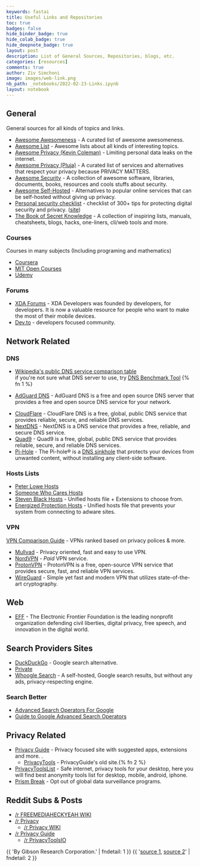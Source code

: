 ```yaml
---
keywords: fastai
title: Useful Links and Repositories
toc: true
badges: false
hide_binder_badge: true
hide_colab_badge: true
hide_deepnote_badge: true
layout: post
description: List of General Sources, Repositories, blogs, etc.
categories: [resources]
comments: true
author: Ziv Simchoni
image: images/web-link.png
nb_path: _notebooks/2022-02-23-Links.ipynb
layout: notebook
---
```


<!--
#################################################
### THIS FILE WAS AUTOGENERATED! DO NOT EDIT! ###
#################################################
# file to edit: _notebooks/2022-02-23-Links.ipynb
-->

<div class="container" id="notebook-container">
        
<div class="cell border-box-sizing text_cell rendered"><div class="inner_cell">
<div class="text_cell_render border-box-sizing rendered_html">
<h2 id="General">General<a class="anchor-link" href="#General"> </a></h2><p>General sources for all kinds of topics and links.</p>
<ul>
<li><a href="https://github.com/bayandin/awesome-awesomeness">Awesome Awesomeness</a> - A curated list of awesome awesomeness.</li>
<li><a href="https://github.com/sindresorhus/awesome">Awesome List</a> - Awesome lists about all kinds of interesting topics.</li>
<li><a href="https://github.com/KevinColemanInc/awesome-privacy">Awesome Privacy (Kevin Coleman)</a> - Limiting personal data leaks on the internet.</li>
<li><a href="https://github.com/pluja/awesome-privacy">Awesome Privacy (Pluja)</a> - A curated list of services and alternatives that respect your privacy because PRIVACY MATTERS.</li>
<li><a href="https://github.com/sbilly/awesome-security">Awesome Security</a> - A collection of awesome software, libraries, documents, books, resources and cools stuffs about security.</li>
<li><a href="https://github.com/awesome-selfhosted/awesome-selfhosted">Awesome Self-Hosted</a> - Alternatives to popular online services that can be self-hosted without giving up privacy.</li>
<li><a href="https://github.com/Lissy93/personal-security-checklist">Personal security checklist</a> - checklist of 300+ tips for protecting digital security and privacy. (<a href="https://security-list.js.org/#/">site</a>)</li>
<li><a href="https://github.com/trimstray/the-book-of-secret-knowledge">The Book of Secret Knowledge</a> - A collection of inspiring lists, manuals, cheatsheets, blogs, hacks, one-liners, cli/web tools and more.</li>
</ul>

</div>
</div>
</div>
<div class="cell border-box-sizing text_cell rendered"><div class="inner_cell">
<div class="text_cell_render border-box-sizing rendered_html">
<h3 id="Courses">Courses<a class="anchor-link" href="#Courses"> </a></h3><p>Courses in many subjects (Including programing and mathematics)</p>
<ul>
<li><a href="https://www.coursera.org">Coursera</a></li>
<li><a href="https://ocw.mit.edu/courses">MIT Open Courses</a></li>
<li><a href="https://www.udemy.com">Udemy</a></li>
</ul>

</div>
</div>
</div>
<div class="cell border-box-sizing text_cell rendered"><div class="inner_cell">
<div class="text_cell_render border-box-sizing rendered_html">
<h3 id="Forums">Forums<a class="anchor-link" href="#Forums"> </a></h3><ul>
<li><a href="https://forum.xda-developers.com">XDA Forums</a> - XDA Developers was founded by developers, for developers. It is now a valuable resource for people who want to make the most of their mobile devices.</li>
<li><a href="https://dev.to">Dev.to</a> - developers focused community.</li>
</ul>

</div>
</div>
</div>
<div class="cell border-box-sizing text_cell rendered"><div class="inner_cell">
<div class="text_cell_render border-box-sizing rendered_html">
<h2 id="Network-Related">Network Related<a class="anchor-link" href="#Network-Related"> </a></h2><h3 id="DNS">DNS<a class="anchor-link" href="#DNS"> </a></h3><ul>
<li><p><a href="https://en.wikipedia.org/wiki/Public_recursive_name_server">Wikipedia's public DNS service comparison table</a><br>
if you're not sure what DNS server to use, try <a href="https://www.grc.com/dns/benchmark.htm">DNS Benchmark Tool</a> {% fn 1 %}
<br></p>
</li>
<li><p><a href="https://adguard.com">AdGuard DNS</a> - AdGuard DNS is a free and open source DNS server that provides a free and open source DNS service for your network.</p>
</li>
<li><a href="https://cloudflare-dns.com/dns">CloudFlare</a> - CloudFlare DNS is a free, global, public DNS service that provides reliable, secure, and reliable DNS services.</li>
<li><a href="https://nextdns.io">NextDNS</a> - NextDNS is a DNS service that provides a free, reliable, and secure DNS service.</li>
<li><a href="https://www.quad9.net">Quad9</a> - Quad9 is a free, global, public DNS service that provides reliable, secure, and reliable DNS services.</li>
<li><a href="https://pi-hole.net">Pi-Hole</a> - The Pi-hole® is a <a href="https://en.wikipedia.org/wiki/DNS_sinkhole">DNS sinkhole</a> that protects your devices from unwanted content, without installing any client-side software.</li>
</ul>
<h3 id="Hosts-Lists">Hosts Lists<a class="anchor-link" href="#Hosts-Lists"> </a></h3><ul>
<li><a href="https://pgl.yoyo.org/adservers/serverlist.php">Peter Lowe Hosts</a></li>
<li><a href="https://someonewhocares.org/hosts">Someone Who Cares Hosts</a></li>
<li><a href="https://github.com/StevenBlack/hosts">Steven Black Hosts</a> - Unified hosts file + Extensions to choose from.</li>
<li><a href="https://energized.pro">Energized Protection Hosts</a> - Unified hosts file that prevents your system from connecting to adware sites.</li>
</ul>
<h3 id="VPN">VPN<a class="anchor-link" href="#VPN"> </a></h3><p><a href="https://docs.google.com/spreadsheets/d/e/2PACX-1vRh1eSvC9A9hvNE9m1ZgfZQu5GtREEXtKQ25BmCLveYduOl4kVc5gDO7Mj28oOboAv-VTIMtY7JdKpP/pubhtml#">VPN Comparison Guide</a> - VPNs ranked based on privacy polices &amp; more.</p>
<ul>
<li><a href="https://mullvad.net/en/download/android/">Mullvad</a> - Privacy oriented, fast and easy to use VPN.</li>
<li><a href="https://nordvpn.com/download/android/">NordVPN</a> - <em>Paid</em> VPN service.</li>
<li><a href="https://protonapps.com">ProtonVPN</a> - ProtonVPN is a free, open-source VPN service that provides secure, fast, and reliable VPN services.</li>
<li><a href="https://www.wireguard.com/install/">WireGuard</a> - Simple yet fast and modern VPN that utilizes state-of-the-art cryptography.</li>
</ul>

</div>
</div>
</div>
<div class="cell border-box-sizing text_cell rendered"><div class="inner_cell">
<div class="text_cell_render border-box-sizing rendered_html">
<h2 id="Web">Web<a class="anchor-link" href="#Web"> </a></h2><ul>
<li><a href="https://www.eff.org">EFF</a> - The Electronic Frontier Foundation is the leading nonprofit organization defending civil liberties, digital privacy, free speech, and innovation in the digital world.</li>
</ul>
<h2 id="Search-Providers-Sites">Search Providers Sites<a class="anchor-link" href="#Search-Providers-Sites"> </a></h2><ul>
<li><a href="https://duckduckgo.com">DuckDuckGo</a> - Google search alternative.</li>
<li><a href="https://private.sh">Private</a></li>
<li><a href="https://github.com/benbusby/whoogle-search">Whoogle Search</a> - A self-hosted, Google search results, but without any ads, privacy-respecting engine.</li>
</ul>
<h3 id="Search-Better">Search Better<a class="anchor-link" href="#Search-Better"> </a></h3><ul>
<li><a href="https://ahrefs.com/blog/google-advanced-search-operators">Advanced Search Operators For Google</a></li>
<li><a href="https://www.searchenginejournal.com/google-search-operators-commands/215331">Guide to Google Advanced Search Operators</a></li>
</ul>

</div>
</div>
</div>
<div class="cell border-box-sizing text_cell rendered"><div class="inner_cell">
<div class="text_cell_render border-box-sizing rendered_html">
<h2 id="Privacy-Related">Privacy Related<a class="anchor-link" href="#Privacy-Related"> </a></h2><ul>
<li><a href="https://www.privacyguides.org">Privacy Guide</a> - Privacy focused site with suggested apps, extensions and more. .<ul>
<li><a href="https://www.privacytools.io">PrivacyTools</a> - PrivacyGuide's old site.{% fn 2 %}</li>
</ul>
</li>
<li><a href="https://privacytoolslist.com">PrivacyToolsList</a> - Safe internet, privacy tools for your desktop, here you will find best anonymity tools list for desktop, mobile, android, iphone.</li>
<li><a href="https://prism-break.org/en">Prism Break</a> - Opt out of global data surveillance programs.</li>
</ul>

</div>
</div>
</div>
<div class="cell border-box-sizing text_cell rendered"><div class="inner_cell">
<div class="text_cell_render border-box-sizing rendered_html">
<h2 id="Reddit-Subs-&amp;-Posts">Reddit Subs &amp; Posts<a class="anchor-link" href="#Reddit-Subs-&amp;-Posts"> </a></h2><ul>
<li><a href="https://www.reddit.com/r/FREEMEDIAHECKYEAH/wiki/index">/r FREEMEDIAHECKYEAH WIKI</a></li>
<li><a href="https://www.reddit.com/r/privacy">/r Privacy</a><ul>
<li><a href="https://www.reddit.com/r/privacy/wiki/index">/r Privacy WIKI</a></li>
</ul>
</li>
<li><a href="https://www.reddit.com/r/PrivacyGuides">/r Privacy Guide</a><ul>
<li><a href="https://www.reddit.com/r/privacytoolsIO">/r PrivacyToolsIO</a></li>
</ul>
</li>
</ul>

</div>
</div>
</div>
<div class="cell border-box-sizing text_cell rendered"><div class="inner_cell">
<div class="text_cell_render border-box-sizing rendered_html">
<p>{{ 'By Gibson Research Corporation.' | fndetail: 1 }}
{{ '<a href="https://www.reddit.com/r/privacytoolsIO/comments/pnql46/rprivacyguides_privacyguidesorg_what_you_need_to">source 1</a>, <a href="https://www.reddit.com/r/PrivacyGuides/comments/pnh9n8/what_happened_to_privacytools">source 2</a>' | fndetail: 2 }}</p>

</div>
</div>
</div>
</div>
 

